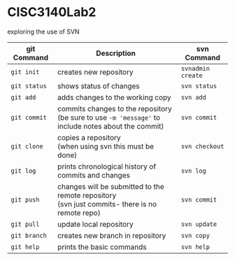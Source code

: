 # CISC3140Lab2
exploring the use of SVN


| git Command  | Description| svn Command |
| ------------- | ------------- | ------------- |
| `git init`  | creates new repository |`svnadmin create`|
| `git status`|shows status of changes|`svn status`|
| `git add` | adds changes to the working copy|`svn add`|
| `git commit`| commits changes to the repository <br /> (be sure to use `-m 'message'` to include notes about the commit) |`svn commit`|
| `git clone` | copies a repository <br /> (when using svn this must be done)|`svn checkout`|
| `git log` | prints chronological history of commits and changes|`svn log`|
| `git push` | changes will be submitted to the remote repository <br /> (svn just commits- there is no remote repo) |`svn commit`|
| `git pull`  | update local repository |`svn update`|
| `git branch`  | creates new branch in repository |`svn copy`|
| `git help` | prints the basic commands |`svn help`|
